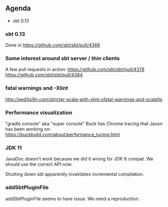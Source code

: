## Agenda

- sbt 0.13

### sbt 0.13

Done in https://github.com/sbt/sbt/pull/4368

### Some interest around sbt server / thin clients

A few pull requests in action:
https://github.com/sbt/sbt/pull/4378
https://github.com/sbt/sbt/pull/4384

### fatal warnings and -Xlint

http://eed3si9n.com/stricter-scala-with-xlint-xfatal-warnings-and-scalafix

### Performance visualization

"gradle console" aka "super console"
Buck has Chrome tracing that Jason has been working on:
https://buckbuild.com/about/performance_tuning.html

### JDK 11

JavaDoc doesn't work because we did it wrong for JDK 6 compat. We should use the correct API now.

Shutting down sbt apparently invalidates incremental compilation.

### addSbtPluginFile

addSbtPluginFile seems to have issue.
We need a reproduction.




